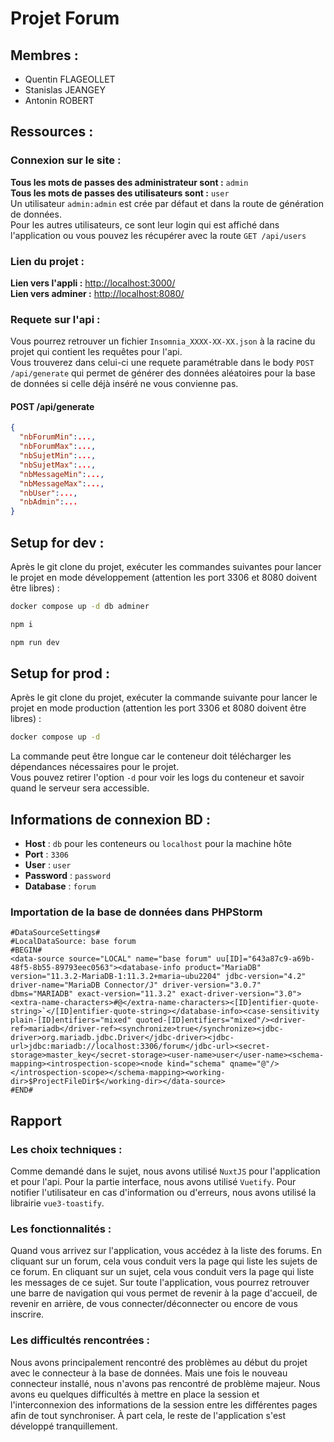 # Projet Forum

## Membres :
 - Quentin FLAGEOLLET
 - Stanislas JEANGEY
 - Antonin ROBERT

## Ressources :

### Connexion sur le site :

**Tous les mots de passes des administrateur sont :** `admin`  
**Tous les mots de passes des utilisateurs sont :** `user`  
Un utilisateur `admin:admin` est crée par défaut et dans la route de génération de données.  
Pour les autres utilisateurs, ce sont leur login qui est affiché dans l'application ou vous pouvez les récupérer avec la route `GET /api/users`

### Lien du projet :  
**Lien vers l'appli :** [http://localhost:3000/](http://localhost:3000/)  
**Lien vers adminer :** [http://localhost:8080/](http://localhost:8080/)

### Requete sur l'api :
Vous pourrez retrouver un fichier `Insomnia_XXXX-XX-XX.json` à la racine du projet qui contient les requêtes pour l'api.  
Vous trouverez dans celui-ci une requete paramétrable dans le body `POST /api/generate` qui permet de générer des données aléatoires pour la base de données si celle déjà inséré ne vous convienne pas.
#### POST /api/generate
```json
{
  "nbForumMin":...,
  "nbForumMax":...,
  "nbSujetMin":...,
  "nbSujetMax":...,
  "nbMessageMin":...,
  "nbMessageMax":...,
  "nbUser":...,
  "nbAdmin":...
}
```

## Setup for dev :

Après le git clone du projet, exécuter les commandes suivantes pour lancer le projet en mode développement (attention les port 3306 et 8080 doivent être libres) :

```bash
docker compose up -d db adminer
```
```bash
npm i
```
```bash
npm run dev
```

## Setup for prod :

Après le git clone du projet, exécuter la commande suivante pour lancer le projet en mode production (attention les port 3306 et 8080 doivent être libres) :

```bash
docker compose up -d 
```

La commande peut être longue car le conteneur doit télécharger les dépendances nécessaires pour le projet.  
Vous pouvez retirer l'option `-d` pour voir les logs du conteneur et savoir quand le serveur sera accessible.


## Informations de connexion BD :

- **Host** : `db` pour les conteneurs ou `localhost` pour la machine hôte
- **Port** : `3306`
- **User** : `user`
- **Password** : `password`
- **Database** : `forum`

### Importation de la base de données dans PHPStorm

```
#DataSourceSettings#
#LocalDataSource: base forum
#BEGIN#
<data-source source="LOCAL" name="base forum" uu[ID]="643a87c9-a69b-48f5-8b55-89793eec0563"><database-info product="MariaDB" version="11.3.2-MariaDB-1:11.3.2+maria~ubu2204" jdbc-version="4.2" driver-name="MariaDB Connector/J" driver-version="3.0.7" dbms="MARIADB" exact-version="11.3.2" exact-driver-version="3.0"><extra-name-characters>#@</extra-name-characters><[ID]entifier-quote-string>`</[ID]entifier-quote-string></database-info><case-sensitivity plain-[ID]entifiers="mixed" quoted-[ID]entifiers="mixed"/><driver-ref>mariadb</driver-ref><synchronize>true</synchronize><jdbc-driver>org.mariadb.jdbc.Driver</jdbc-driver><jdbc-url>jdbc:mariadb://localhost:3306/forum</jdbc-url><secret-storage>master_key</secret-storage><user-name>user</user-name><schema-mapping><introspection-scope><node kind="schema" qname="@"/></introspection-scope></schema-mapping><working-dir>$ProjectFileDir$</working-dir></data-source>
#END#
```

## Rapport 

### Les choix techniques :

Comme demandé dans le sujet, nous avons utilisé `NuxtJS` pour l'application et pour l'api. Pour la partie interface, nous avons utilisé `Vuetify`. Pour notifier l'utilisateur en cas d'information ou d'erreurs, nous avons utilisé la librairie `vue3-toastify`.

### Les fonctionnalités :

Quand vous arrivez sur l'application, vous accédez à la liste des forums. En cliquant sur un forum, cela vous conduit vers la page qui liste les sujets de ce forum. En cliquant sur un sujet, cela vous conduit vers la page qui liste les messages de ce sujet. Sur toute l'application, vous pourrez retrouver une barre de navigation qui vous permet de revenir à la page d'accueil, de revenir en arrière, de vous connecter/déconnecter ou encore de vous inscrire.


### Les difficultés rencontrées :

Nous avons principalement rencontré des problèmes au début du projet avec le connecteur à la base de données. Mais une fois le nouveau connecteur installé, nous n'avons pas rencontré de problème majeur. Nous avons eu quelques difficultés à mettre en place la session et l'interconnexion des informations de la session entre les différentes pages afin de tout synchroniser. À part cela, le reste de l'application s'est développé tranquillement.